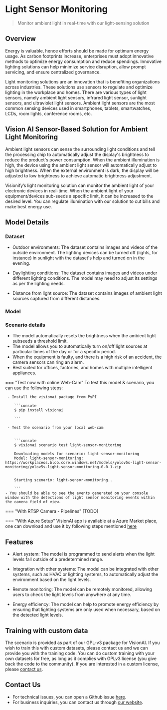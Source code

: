 # **Light Sensor Monitoring**
> Monitor ambient light in real-time with our light-sensing solution

## Overview

Energy is valuable, hence efforts should be made for optimum energy usage. As carbon footprints increase, enterprises must adopt innovative methods to optimize energy consumption and reduce spendings. Innovative lighting solutions can help minimize service disruption, allow prompt servicing, and ensure centralized governance.

Light monitoring solutions are an innovation that is benefiting organizations across industries. These solutions use sensors to regulate and optimize lighting in the workplace and homes. There are various types of light sensors, namely ambient light sensors, infrared light sensor, sunlight sensors, and ultraviolet light sensors. Ambient light sensors are the most common sensing devices used in smartphones, tablets, smartwatches, LCDs, room lights, conference rooms, etc.


## Vision AI Sensor-Based Solution for Ambient Light Monitoring

Ambient light sensors can sense the surrounding light conditions and tell the processing chip to automatically adjust the display's brightness to reduce the product's power consumption. When the ambient illumination is high, the device using the ambient light sensor will automatically adjust to high brightness. When the external environment is dark, the display will be adjusted to low brightness to achieve automatic brightness adjustment.

Visionify’s light monitoring solution can monitor the ambient light of your electronic devices in real-time. When the ambient light of your equipment/devices sub-seeds a specific limit, it can be increased to the desired level. You can regulate illumination with our solution to cut bills and make best energy use. 



## Model Details

### Dataset

- Outdoor environments: The dataset contains images and videos of the outside environment. The lighting devices can be turned off (lights, for instance) in sunlight with the dataset's help and turned on in the evening.

- Daylighting conditions: The dataset contains images and videos under different lighting conditions. The model may need to adjust its settings as per the lighting needs.

- Distance from light source: The dataset contains images of ambient light sources captured from different distances. 

### Model

### Scenario details

- The model automatically resets the brightness when the ambient light subseeds a threshold limit.
- The model allows you to automatically turn on/off light sources at particular times of the day or for a specific period. 
- When the equipment is faulty, and there is a high risk of an accident, the camera sensors can ring an alarm.
- Best suited for offices, factories, and homes with multiple intelligent appliances.

=== "Test now with online Web-Cam"
     To test this model & scenario, you can use the following steps:

     - Install the visionai package from PyPI
     
        ```console
        $ pip install visionai
        
        ```
     
     - Test the scenario from your local web-cam
     

        ```console
        $ visionai scenario test light-sensor-monitoring

        Downloading models for scenario: light-sensor-monitoring
        Model: light-sensor-monitoring: https://workplaceos.blob.core.windows.net/models/yolov5s-light-sensor-monitoring/yolov5s-light-sensor-monitoring-0.0.1.zip
        

        Starting scenario: light-sensor-monitoring..

        ```
    - You should be able to see the events generated on your console window with the detections of light sensor monitoring events within the camera field of view.

=== "With RTSP Camera - Pipelines"
     [TODO]
 
=== "With Azure Setup"
     VisionAI app is available at a Azure Market place, one can download and use it by following steps mentioned [here](../overview/azure-managed-app.md)




## Features

- Alert system: The model is programmed to send alerts when the light levels fall outside of a predetermined range.

- Integration with other systems: The model can be integrated with other systems, such as HVAC or lighting systems, to automatically adjust the environment based on the light levels.

- Remote monitoring: The model can be remotely monitored, allowing users to check the light levels from anywhere at any time.

- Energy efficiency: The model can help to promote energy efficiency by ensuring that lighting systems are only used when necessary, based on the detected light levels.


## Training with custom data

The scenario is provided as part of our GPL-v3 package for VisionAI. If you wish to train this with custom datasets, please contact us and we can provide you with the training code. You can do custom training with your own datasets for free, as long as it complies with GPLv3 license (you give back the code to the community). If you are interested in a custom license, please [contact us](../company/contact.md).


## Contact Us

- For technical issues, you can open a Github issue [here](https://github.com/visionify/visionai).
- For business inquiries, you can contact us through [our website](https://visionify.ai/contact).
